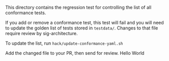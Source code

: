 This directory contains the regression test for controlling the list of all
conformance tests.

If you add or remove a conformance test, this test will fail and you will need
to update the golden list of tests stored in `testdata/`.  Changes to that file
require review by sig-architecture.

To update the list, run `hack/update-conformance-yaml.sh`

Add the changed file to your PR, then send for review.
Hello World
